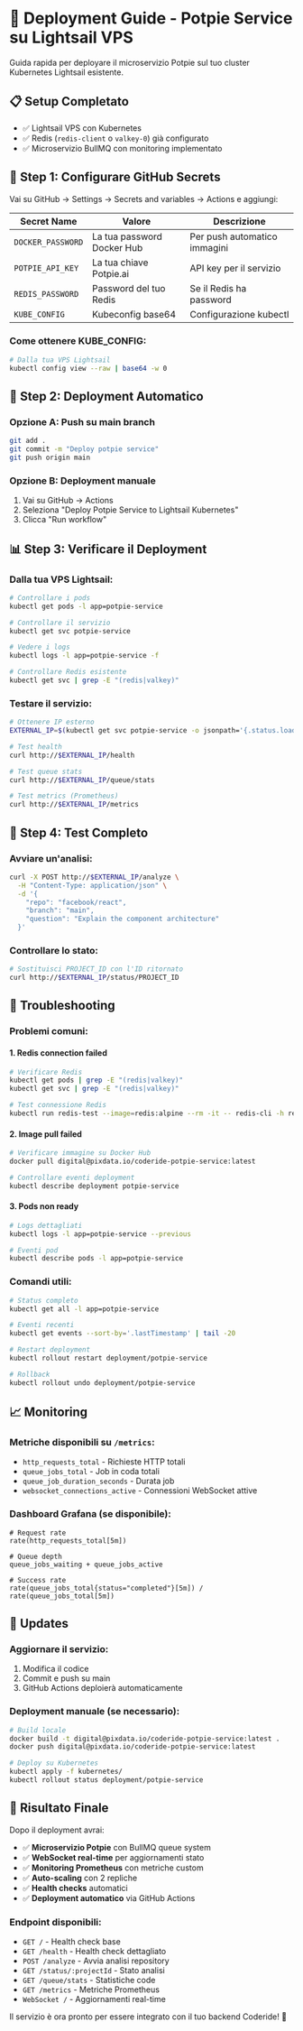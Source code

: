 # 🚀 Deployment Guide - Potpie Service su Lightsail VPS

Guida rapida per deployare il microservizio Potpie sul tuo cluster Kubernetes Lightsail esistente.

## 📋 Setup Completato

- ✅ Lightsail VPS con Kubernetes
- ✅ Redis (`redis-client` o `valkey-0`) già configurato
- ✅ Microservizio BullMQ con monitoring implementato

## 🔐 Step 1: Configurare GitHub Secrets

Vai su GitHub → Settings → Secrets and variables → Actions e aggiungi:

| Secret Name | Valore | Descrizione |
|-------------|--------|-------------|
| `DOCKER_PASSWORD` | La tua password Docker Hub | Per push automatico immagini |
| `POTPIE_API_KEY` | La tua chiave Potpie.ai | API key per il servizio |
| `REDIS_PASSWORD` | Password del tuo Redis | Se il Redis ha password |
| `KUBE_CONFIG` | Kubeconfig base64 | Configurazione kubectl |

### Come ottenere KUBE_CONFIG:
```bash
# Dalla tua VPS Lightsail
kubectl config view --raw | base64 -w 0
```

## 🚀 Step 2: Deployment Automatico

### Opzione A: Push su main branch
```bash
git add .
git commit -m "Deploy potpie service"
git push origin main
```

### Opzione B: Deployment manuale
1. Vai su GitHub → Actions
2. Seleziona "Deploy Potpie Service to Lightsail Kubernetes"
3. Clicca "Run workflow"

## 📊 Step 3: Verificare il Deployment

### Dalla tua VPS Lightsail:
```bash
# Controllare i pods
kubectl get pods -l app=potpie-service

# Controllare il servizio
kubectl get svc potpie-service

# Vedere i logs
kubectl logs -l app=potpie-service -f

# Controllare Redis esistente
kubectl get svc | grep -E "(redis|valkey)"
```

### Testare il servizio:
```bash
# Ottenere IP esterno
EXTERNAL_IP=$(kubectl get svc potpie-service -o jsonpath='{.status.loadBalancer.ingress[0].ip}')

# Test health
curl http://$EXTERNAL_IP/health

# Test queue stats
curl http://$EXTERNAL_IP/queue/stats

# Test metrics (Prometheus)
curl http://$EXTERNAL_IP/metrics
```

## 🧪 Step 4: Test Completo

### Avviare un'analisi:
```bash
curl -X POST http://$EXTERNAL_IP/analyze \
  -H "Content-Type: application/json" \
  -d '{
    "repo": "facebook/react",
    "branch": "main", 
    "question": "Explain the component architecture"
  }'
```

### Controllare lo stato:
```bash
# Sostituisci PROJECT_ID con l'ID ritornato
curl http://$EXTERNAL_IP/status/PROJECT_ID
```

## 🔧 Troubleshooting

### Problemi comuni:

#### 1. Redis connection failed
```bash
# Verificare Redis
kubectl get pods | grep -E "(redis|valkey)"
kubectl get svc | grep -E "(redis|valkey)"

# Test connessione Redis
kubectl run redis-test --image=redis:alpine --rm -it -- redis-cli -h redis-client ping
```

#### 2. Image pull failed
```bash
# Verificare immagine su Docker Hub
docker pull digital@pixdata.io/coderide-potpie-service:latest

# Controllare eventi deployment
kubectl describe deployment potpie-service
```

#### 3. Pods non ready
```bash
# Logs dettagliati
kubectl logs -l app=potpie-service --previous

# Eventi pod
kubectl describe pods -l app=potpie-service
```

### Comandi utili:
```bash
# Status completo
kubectl get all -l app=potpie-service

# Eventi recenti
kubectl get events --sort-by='.lastTimestamp' | tail -20

# Restart deployment
kubectl rollout restart deployment/potpie-service

# Rollback
kubectl rollout undo deployment/potpie-service
```

## 📈 Monitoring

### Metriche disponibili su `/metrics`:
- `http_requests_total` - Richieste HTTP totali
- `queue_jobs_total` - Job in coda totali  
- `queue_job_duration_seconds` - Durata job
- `websocket_connections_active` - Connessioni WebSocket attive

### Dashboard Grafana (se disponibile):
```promql
# Request rate
rate(http_requests_total[5m])

# Queue depth  
queue_jobs_waiting + queue_jobs_active

# Success rate
rate(queue_jobs_total{status="completed"}[5m]) / rate(queue_jobs_total[5m])
```

## 🔄 Updates

### Aggiornare il servizio:
1. Modifica il codice
2. Commit e push su main
3. GitHub Actions deploierà automaticamente

### Deployment manuale (se necessario):
```bash
# Build locale
docker build -t digital@pixdata.io/coderide-potpie-service:latest .
docker push digital@pixdata.io/coderide-potpie-service:latest

# Deploy su Kubernetes
kubectl apply -f kubernetes/
kubectl rollout status deployment/potpie-service
```

## 🎯 Risultato Finale

Dopo il deployment avrai:

- ✅ **Microservizio Potpie** con BullMQ queue system
- ✅ **WebSocket real-time** per aggiornamenti stato
- ✅ **Monitoring Prometheus** con metriche custom
- ✅ **Auto-scaling** con 2 repliche
- ✅ **Health checks** automatici
- ✅ **Deployment automatico** via GitHub Actions

### Endpoint disponibili:
- `GET /` - Health check base
- `GET /health` - Health check dettagliato
- `POST /analyze` - Avvia analisi repository
- `GET /status/:projectId` - Stato analisi
- `GET /queue/stats` - Statistiche code
- `GET /metrics` - Metriche Prometheus
- `WebSocket /` - Aggiornamenti real-time

Il servizio è ora pronto per essere integrato con il tuo backend Coderide! 🎉
